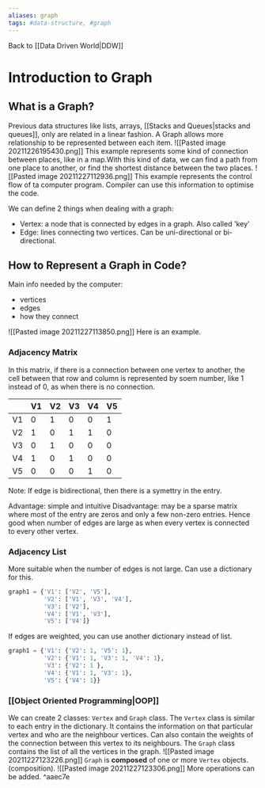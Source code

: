 ```yaml
---
aliases: graph
tags: #data-structure, #graph
---
```

Back to [[Data Driven World|DDW]]
# Introduction to Graph
## What is a Graph?
Previous data structures like lists, arrays, [[Stacks and Queues|stacks and queues]], only are related in a linear fashion.
A Graph allows more relationship to be represented between each item.
![[Pasted image 20211226195430.png]]
This example represents some kind of connection between places, like in a map.With this kind of data, we can find a path from one place to another, or find the shortest distance between the two places.
![[Pasted image 20211227112936.png]]
This example represents the control flow of ta computer program.
Compiler can use this information to optimise the code.

We can define 2 things when dealing with a graph:
- Vertex: a node that is connected by edges in a graph. Also called 'key'
- Edge: lines connecting two vertices. Can be uni-directional or bi-directional.
## How to Represent a Graph in Code?
Main info needed by the computer:
- vertices
- edges
- how they connect

![[Pasted image 20211227113850.png]]
Here is an example.
### Adjacency Matrix
In this matrix, if there is a connection between one vertex to another, the cell between that row and column is represented by soem number, like 1 instead of 0, as when there is no connection.

| |V1|V2|V3|V4|V5|
|---|---|---|---|---|---|
|V1| 0|1| 0| 0|1|
|V2|1| 0|1|1| 0|
|V3|0 |1|0 |0 |0 |
|V4|1| 0|1|0 |0 |
|V5|0 |0 | 0|1| 0|

Note: If edge is bidirectional, then there is a symettry in the entry.

Advantage: simple and intuitive
Disadvantage: may be a sparse matrix where most of the entry are zeros and only a few non-zero entries.
Hence good when number of edges are large as when every vertex is connected to every other vertex.

### Adjacency List
More suitable when the number of edges is not large. Can use a dictionary for this.
```py
graph1 = {'V1': ['V2', 'V5'],
          'V2': ['V1', 'V3', 'V4'],
          'V3': ['V2'],
          'V4': ['V1', 'V3'],
          'V5': ['V4']}
```
If edges are weighted, you can use another dictionary instead of list.
```py
graph1 = {'V1': {'V2': 1, 'V5': 1},
          'V2': {'V1': 1, 'V3': 1, 'V4': 1},
          'V3': {'V2': 1 },
          'V4': {'V1': 1, 'V3': 1},
          'V5': {'V4': 1}}
```
### [[Object Oriented Programming|OOP]]
We can create 2 classes: `Vertex` and `Graph` class.
The `Vertex` class is similar to each entry in the dictionary. It contains the information on that particular vertex and who are the neighbour vertices. Can also contain the weights of the connection between this vertex to its neighbours.
The `Graph` class contains the list of all the vertices in the graph.
![[Pasted image 20211227123226.png]]
`Graph` is **composed** of one or more `Vertex` objects. (composition).
![[Pasted image 20211227123306.png]]
More operations can be added. ^aaec7e